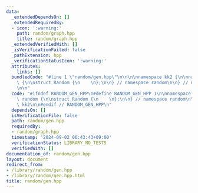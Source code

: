 ```yaml
---
data:
  _extendedDependsOn: []
  _extendedRequiredBy:
  - icon: ':warning:'
    path: random/graph.hpp
    title: random/graph.hpp
  _extendedVerifiedWith: []
  _isVerificationFailed: false
  _pathExtension: hpp
  _verificationStatusIcon: ':warning:'
  attributes:
    links: []
  bundledCode: "#line 1 \"random/gen.hpp\"\n\n\n\nnamespace kk2 {\n\nnamespace random\
    \ {\n\nstruct Random {\n    \n};\n\n} // namespace random\n\n} // namespace kk2\n\
    \n\n"
  code: "#ifndef RANDOM_GEN_HPP\n#define RANDOM_GEN_HPP 1\n\nnamespace kk2 {\n\nnamespace\
    \ random {\n\nstruct Random {\n    \n};\n\n} // namespace random\n\n} // namespace\
    \ kk2\n\n#endif // RANDOM_GEN_HPP\n"
  dependsOn: []
  isVerificationFile: false
  path: random/gen.hpp
  requiredBy:
  - random/graph.hpp
  timestamp: '2024-09-02 06:43:43+09:00'
  verificationStatus: LIBRARY_NO_TESTS
  verifiedWith: []
documentation_of: random/gen.hpp
layout: document
redirect_from:
- /library/random/gen.hpp
- /library/random/gen.hpp.html
title: random/gen.hpp
---
```

